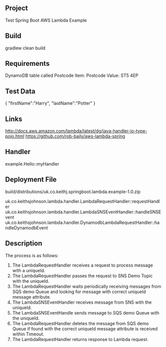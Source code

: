 Project
-------
Test Spring Boot AWS Lambda Example

Build
-----
gradlew clean build

Requirements
------------
DynamoDB table called Postcode
Item: Postcode Value: ST5 4EP

Test Data
---------
{ "firstName":"Harry", "lastName":"Potter" }

Links
-----
http://docs.aws.amazon.com/lambda/latest/dg/java-handler-io-type-pojo.html
https://github.com/rob-baily/aws-lambda-spring

Handler
-------
example.Hello::myHandler

Deployment File
---------------
build/distributions/uk.co.keithj.springboot.lambda.example-1.0.zip


uk.co.keithsjohnson.lambda.handler.LambdaRequestHandler::requestHandler
uk.co.keithsjohnson.lambda.handler.LambdaSNSEventHandler::handleSNSEvent
uk.co.keithsjohnson.lambda.handler.DynamodbLambdaRequestHandler::handleDynamodbEvent

Description
-----------
The process is as follows:
1. The LambdaRequestHandler receives a request to process message with a uniqueId.
2. The LambdaRequestHandler passes the request to SNS Demo Topic with the uniqueId.
3. The LambdaRequestHandler waits periodically receiving messages from SQS demo Queue and looking for message with correct uniqueId message attribute.
4. The LambdaSNSEventHandler receives message from SNS with the uniqueId.
5. The LambdaSNSEventHandle sends message to SQS demo Queue with the uniqueId.
6. The LambdaRequestHandler deletes the message from SQS demo Queue if found with the correct uniqueId message attribute is received within Timeout.
7. The LambdaRequestHandler returns response to Lambda request.
